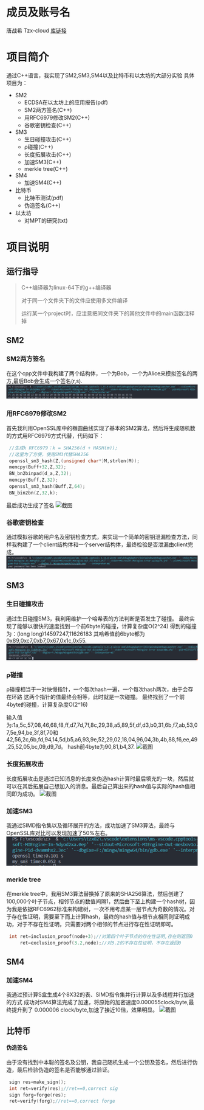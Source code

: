 # 成员及账号名

唐战希 Tzx-cloud
[库链接](https://github.com/Tzx-cloud/homework.git)
# 项目简介

通过C++语言，我实现了SM2,SM3,SM4以及比特币和以太坊的大部分实验
具体项目为：

- SM2
    - ECDSA在以太坊上的应用报告(pdf)
    - SM2两方签名(C++)
    - 用RFC6979修改SM2(C++)
    - 谷歌密钥检查(C++)
- SM3
    - 生日碰撞攻击(C++)
    - ρ碰撞(C++)
    - 长度拓展攻击(C++)
    - 加速SM3(C++)
    - merkle tree(C++)
- SM4
    - 加速SM4(C++)
- 比特币
    - 比特币测试(pdf)
    - 伪造签名(C++)
- 以太坊
    - 对MPT的研究(txt)

# 项目说明
## 运行指导
> C++编译器为linux-64下的g++编译器
> 
> 对于同一个文件夹下的文件应使用多文件编译
> 
> 运行某一个project时，应注意把同文件夹下的其他文件中的main函数注释掉
## SM2
### SM2两方签名
在这个cpp文件中我构建了两个结构体，一个为Bob，一个为Alice来模拟签名的两方,最后Bob会生成一个签名(r,s).
![截图](picture/SM2.1.png "结果截图")
### 用RFC6979修改SM2
首先我利用OpenSSL库中的椭圆曲线实现了基本的SM2算法，然后将生成随机数的方式用RFC6979方式代替，代码如下：
~~~C++
 //生成k RFC6979：k = SHA256(d + HASH(m));
 //这里为了方便，使用SM3代替SHA256
 openssl_sm3_hash(Z,(unsigned char*)M,strlen(M));
 memcpy(Buff+32,Z,32);
 BN_bn2binpad(d_a,Z,32);
 memcpy(Buff,Z,32);
 openssl_sm3_hash(Buff,Z,64);
 BN_bin2bn(Z,32,k);
~~~
最后成功生成了签名
![截图](picture/OMM%25QJCYULDO%5D1K_9NHD\(VV.png "结果截图")
### 谷歌密钥检查
通过模拟谷歌的用户名及密钥检查方式，来实现一个简单的密钥泄漏检查方法，同样我构建了一个client结构体和一个server结构体，最终检验是否泄漏由client完成。
![截图](picture/SYA%7DR~IG96LYB4%25EI6Q%5D%5D%5BW.png "结果截图")
## SM3
### 生日碰撞攻击
通过生日碰撞SM3，我利用维护一个哈希表的方法判断是否发生了碰撞。
最终实现了能够以很快的速度找到一个前6byte的碰撞，计算复杂度O(2^24)
得到的碰撞为：(long long)14597247,11626183
其哈希值前6byte都为0x89,0xc7,0xb7,0x67,0x1c,0x55.
![截图](picture/$YG@CZEPX%60~%5D%60H$C%7DMQI8ZL.png "结果截图")
### ρ碰撞
ρ碰撞相当于一对快慢指针，一个每次hash一遍，一个每次hash两次，由于会存在环路
这两个指针的值最终会相等，此时就是一次碰撞。
最终找到了一个前4byte的碰撞，计算复杂度O(2^16)

输入值为:1a,5c,57,08,46,68,f8,ff,d7,7d,7f,8c,29,38,a5,89,5f,df,d3,b0,31,6b,f7,ab,53,07,5e,94,be,3f,8f,70和
42,56,2c,6b,fd,94,14,5d,b5,a6,93,9e,52,29,02,18,04,96,04,3b,4b,88,f6,ee,49,25,52,05,bc,09,d9,7d。
hash前4byte为90,81,b4,37.
![截图](picture/1\(768%5D5KC%5B%25M0%5DGV8TP1QKR.png "结果截图")
### 长度拓展攻击
长度拓展攻击是通过已知消息的长度来伪造hash计算时最后填充的一块，然后就可以在其后拓展自己想加入的消息。最后自己算出来的hash值与实际的hash值相同即为成功。
![截图](picture/U_A%7BTB87V5F@64%25\(XACO4\(A.png "结果截图")

### 加速SM3
我通过SIMD指令集以及循环展开的方法，成功加速了SM3算法，最终与OpenSSL库对比可以发现加速了50%左右。
![截图](picture/9J6_NDFDN3B%7BEEYP4%7DT0%25XB.png "结果截图")
### merkle tree
在merkle tree中，我用SM3算法替换掉了原来的SHA256算法，然后创建了100,000个叶子节点，相邻节点的数值间隔1，然后由下至上构建一个hash树，因为我是依据RFC6962标准来构建树，一次不用考虑某一层节点为奇数的情况。对于存在性证明，需要至下而上计算hash，最终的hash值与根节点相同则证明成功，对于不存在性证明，只需要对两个相邻的节点进行存在性证明即可。
```C++
 int ret=inclusion_proof(node+3);//对第四个叶子节点的存在性证明,存在则返回0
     ret=exclusion_proof(3.2,node);//对3.2的不存在性证明，不存在返回0
```
## SM4
### 加速SM4
我通过预计算S盒生成4个8X32的表、SIMD指令集并行计算以及多线程并行加速的方式
成功对SM4算法完成了加速，将原始的加密速度0.000055clock/byte,最终提升到了
0.000006 clock/byte,加速了接近10倍，效果明显。
![截图](picture/~C%7D%7DWUNPQ\)4@W$OM~90P8KD.png "结果截图")
## 比特币
#### 伪造签名
由于没有找到中本聪的签名及公钥，我自己随机生成一个公钥及签名，然后进行伪造，最后检验伪造的签名是否能够通过验证。
~~~C++
 sign res=make_sign();
 int ret=verify(res);//ret==0,correct sig
 sign forg=forge(res);
 ret=verify(forg);//ret==0,correct forge
~~~

